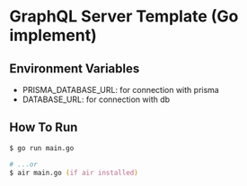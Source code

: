 # GraphQL Server Template (Go implement)
## Environment Variables
- PRISMA_DATABASE_URL: for connection with prisma
- DATABASE_URL: for connection with db

## How To Run
```zsh
$ go run main.go

# ...or
$ air main.go (if air installed)
```
